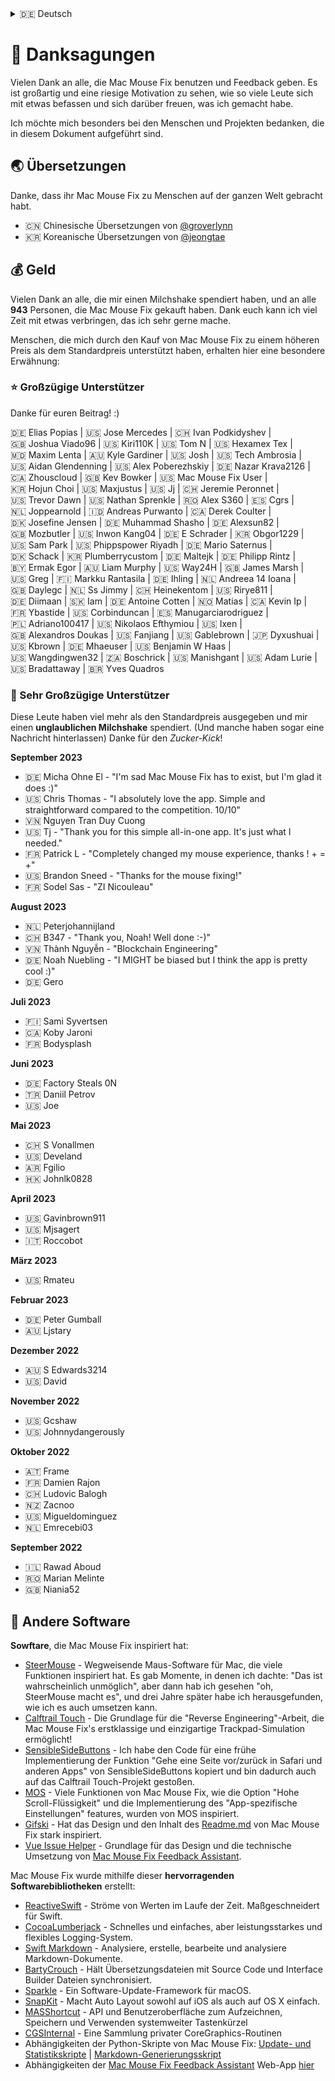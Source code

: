 <!-- THIS FILE IS AUTOMATICALLY GENERATED - EDITS WILL BE OVERRIDDEN -->
<details>
  <summary>󠁧󠁿🇩🇪 Deutsch</summary>
  
  [🇬🇧 English](../../Acknowledgements.md)\
  **🇩🇪 Deutsch**\
  [Helfe Mac Mouse Fix in verschiedene Sprachen zu übersetzen!](https://google.com)
</details>

# 🙌 Danksagungen

Vielen Dank an alle, die Mac Mouse Fix benutzen und Feedback geben. Es ist großartig und eine riesige Motivation zu sehen, wie so viele Leute sich mit etwas befassen und sich darüber freuen, was ich gemacht habe.

Ich möchte mich besonders bei den Menschen und Projekten bedanken, die in diesem Dokument aufgeführt sind.

## 🌏 Übersetzungen

Danke, dass ihr Mac Mouse Fix zu Menschen auf der ganzen Welt gebracht habt.

- 🇨🇳 Chinesische Übersetzungen von [@groverlynn](https://github.com/groverlynn)
- 🇰🇷 Koreanische Übersetzungen von [@jeongtae](https://github.com/jeongtae)

## 💰 Geld

Vielen Dank an alle, die mir einen Milchshake spendiert haben, und an alle **943** Personen, die Mac Mouse Fix gekauft haben.
Dank euch kann ich viel Zeit mit etwas verbringen, das ich sehr gerne mache. <!-- Ihr lasst mich spüren, dass es viele Menschen da draußen gibt, die die App schätzen und unterstützen möchten, und dank euch kann ich mehr Zeit in etwas investieren, das ich sehr gerne mache. -->

Menschen, die mich durch den Kauf von Mac Mouse Fix zu einem höheren Preis als dem Standardpreis unterstützt haben, erhalten hier eine besondere Erwähnung:

### ⭐️ Großzügige Unterstützer

Danke für euren Beitrag! :)

🇩🇪&nbsp;Elias&nbsp;Popias&nbsp;| 🇺🇸&nbsp;Jose&nbsp;Mercedes&nbsp;| 🇨🇭&nbsp;Ivan&nbsp;Podkidyshev&nbsp;| 🇬🇧&nbsp;Joshua&nbsp;Viado96&nbsp;| 🇺🇸&nbsp;Kiri110K&nbsp;| 🇺🇸&nbsp;Tom&nbsp;N&nbsp;| 🇺🇸&nbsp;Hexamex&nbsp;Tex&nbsp;| 🇲🇩&nbsp;Maxim&nbsp;Lenta&nbsp;| 🇦🇺&nbsp;Kyle&nbsp;Gardiner&nbsp;| 🇺🇸&nbsp;Josh&nbsp;| 🇺🇸&nbsp;Tech&nbsp;Ambrosia&nbsp;| 🇺🇸&nbsp;Aidan&nbsp;Glendenning&nbsp;| 🇺🇸&nbsp;Alex&nbsp;Poberezhskiy&nbsp;| 🇩🇪&nbsp;Nazar&nbsp;Krava2126&nbsp;| 🇨🇦&nbsp;Zhouscloud&nbsp;| 🇬🇧&nbsp;Kev&nbsp;Bowker&nbsp;| 🇺🇸&nbsp;Mac&nbsp;Mouse&nbsp;Fix&nbsp;User&nbsp;| 🇰🇷&nbsp;Hojun&nbsp;Choi&nbsp;| 🇺🇸&nbsp;Maxjustus&nbsp;| 🇺🇸&nbsp;Jj&nbsp;| 🇨🇭&nbsp;Jeremie&nbsp;Peronnet&nbsp;| 🇺🇸&nbsp;Trevor&nbsp;Dawn&nbsp;| 🇺🇸&nbsp;Nathan&nbsp;Sprenkle&nbsp;| 🇷🇴&nbsp;Alex&nbsp;S360&nbsp;| 🇪🇸&nbsp;Cgrs&nbsp;| 🇳🇱&nbsp;Joppearnold&nbsp;| 🇮🇩&nbsp;Andreas&nbsp;Purwanto&nbsp;| 🇨🇦&nbsp;Derek&nbsp;Coulter&nbsp;| 🇩🇰&nbsp;Josefine&nbsp;Jensen&nbsp;| 🇩🇪&nbsp;Muhammad&nbsp;Shasho&nbsp;| 🇩🇪&nbsp;Alexsun82&nbsp;| 🇬🇧&nbsp;Mozbutler&nbsp;| 🇺🇸&nbsp;Inwon&nbsp;Kang04&nbsp;| 🇩🇪&nbsp;E&nbsp;Schrader&nbsp;| 🇰🇷&nbsp;Obgor1229&nbsp;| 🇺🇸&nbsp;Sam&nbsp;Park&nbsp;| 🇺🇸&nbsp;Phippspower&nbsp;Riyadh&nbsp;| 🇩🇪&nbsp;Mario&nbsp;Saternus&nbsp;| 🇩🇰&nbsp;Schack&nbsp;| 🇰🇷&nbsp;Plumberrycustom&nbsp;| 🇩🇪&nbsp;Maltejk&nbsp;| 🇩🇪&nbsp;Philipp&nbsp;Rintz&nbsp;| 🇧🇾&nbsp;Ermak&nbsp;Egor&nbsp;| 🇦🇺&nbsp;Liam&nbsp;Murphy&nbsp;| 🇺🇸&nbsp;Way24H&nbsp;| 🇬🇧&nbsp;James&nbsp;Marsh&nbsp;| 🇺🇸&nbsp;Greg&nbsp;| 🇫🇮&nbsp;Markku&nbsp;Rantasila&nbsp;| 🇩🇪&nbsp;Ihling&nbsp;| 🇳🇱&nbsp;Andreea&nbsp;14&nbsp;Ioana&nbsp;| 🇬🇧&nbsp;Daylegc&nbsp;| 🇳🇱&nbsp;Ss&nbsp;Jimmy&nbsp;| 🇨🇭&nbsp;Heinekentom&nbsp;| 🇺🇸&nbsp;Rirye811&nbsp;| 🇩🇪&nbsp;Diimaan&nbsp;| 🇸🇰&nbsp;Iam&nbsp;| 🇩🇪&nbsp;Antoine&nbsp;Cotten&nbsp;| 🇳🇴&nbsp;Matias&nbsp;| 🇨🇦&nbsp;Kevin&nbsp;Ip&nbsp;| 🇫🇷&nbsp;Ybastide&nbsp;| 🇺🇸&nbsp;Corbinduncan&nbsp;| 🇪🇸&nbsp;Manugarciarodriguez&nbsp;| 🇵🇱&nbsp;Adriano100417&nbsp;| 🇺🇸&nbsp;Nikolaos&nbsp;Efthymiou&nbsp;| 🇺🇸&nbsp;Ixen&nbsp;| 🇬🇧&nbsp;Alexandros&nbsp;Doukas&nbsp;| 🇺🇸&nbsp;Fanjiang&nbsp;| 🇺🇸&nbsp;Gablebrown&nbsp;| 🇯🇵&nbsp;Dyxushuai&nbsp;| 🇺🇸&nbsp;Kbrown&nbsp;| 🇩🇪&nbsp;Mhaeuser&nbsp;| 🇺🇸&nbsp;Benjamin&nbsp;W&nbsp;Haas&nbsp;| 🇺🇸&nbsp;Wangdingwen32&nbsp;| 🇿🇦&nbsp;Boschrick&nbsp;| 🇺🇸&nbsp;Manishgant&nbsp;| 🇺🇸&nbsp;Adam&nbsp;Lurie&nbsp;| 🇺🇸&nbsp;Bradattaway&nbsp;| 🇧🇷&nbsp;Yves&nbsp;Quadros

### 🚀 Sehr Großzügige Unterstützer

Diese Leute haben viel mehr als den Standardpreis ausgegeben und mir einen **unglaublichen Milchshake** spendiert. (Und manche haben sogar eine Nachricht hinterlassen) Danke für den _Zucker-Kick_!

**September 2023**

- 🇩🇪&nbsp;Micha&nbsp;Ohne&nbsp;El - "I'm sad Mac Mouse Fix has to exist, but I'm glad it does :)"
- 🇺🇸&nbsp;Chris&nbsp;Thomas - "I absolutely love the app. Simple and straightforward compared to the competition. 10/10"
- 🇻🇳&nbsp;Nguyen&nbsp;Tran&nbsp;Duy&nbsp;Cuong
- 🇺🇸&nbsp;Tj - "Thank you for this simple all-in-one app. It's just what I needed."
- 🇫🇷&nbsp;Patrick&nbsp;L - "Completely changed my mouse experience, thanks ! + = +"
- 🇺🇸&nbsp;Brandon&nbsp;Sneed - "Thanks for the mouse fixing!"
- 🇫🇷&nbsp;Sodel&nbsp;Sas - "ZI Nicouleau"

**August 2023**

- 🇳🇱&nbsp;Peterjohannijland
- 🇨🇭&nbsp;B347 - "Thank you, Noah! Well done :-)"
- 🇻🇳&nbsp;Thành&nbsp;Nguyễn - "Blockchain Engineering"
- 🇩🇪&nbsp;Noah&nbsp;Nuebling - "I MIGHT be biased but I think the app is pretty cool :)"
- 🇩🇪&nbsp;Gero

**Juli 2023**

- 🇫🇮&nbsp;Sami&nbsp;Syvertsen
- 🇨🇦&nbsp;Koby&nbsp;Jaroni
- 🇫🇷&nbsp;Bodysplash

**Juni 2023**

- 🇩🇪&nbsp;Factory&nbsp;Steals&nbsp;0N
- 🇹🇷&nbsp;Daniil&nbsp;Petrov
- 🇺🇸&nbsp;Joe

**Mai 2023**

- 🇨🇭&nbsp;S&nbsp;Vonallmen
- 🇺🇸&nbsp;Develand
- 🇦🇷&nbsp;Fgilio
- 🇭🇰&nbsp;Johnlk0828

**April 2023**

- 🇺🇸&nbsp;Gavinbrown911
- 🇺🇸&nbsp;Mjsagert
- 🇮🇹&nbsp;Roccobot

**März 2023**

- 🇺🇸&nbsp;Rmateu

**Februar 2023**

- 🇩🇪&nbsp;Peter&nbsp;Gumball
- 🇦🇺&nbsp;Ljstary

**Dezember 2022**

- 🇦🇺&nbsp;S&nbsp;Edwards3214
- 🇺🇸&nbsp;David

**November 2022**

- 🇺🇸&nbsp;Gcshaw
- 🇺🇸&nbsp;Johnnydangerously

**Oktober 2022**

- 🇦🇹&nbsp;Frame
- 🇫🇷&nbsp;Damien&nbsp;Rajon
- 🇨🇭&nbsp;Ludovic&nbsp;Balogh
- 🇳🇿&nbsp;Zacnoo
- 🇺🇸&nbsp;Migueldominguez
- 🇳🇱&nbsp;Emrecebi03

**September 2022**

- 🇮🇱&nbsp;Rawad&nbsp;Aboud
- 🇷🇴&nbsp;Marian&nbsp;Melinte
- 🇬🇧&nbsp;Niania52

## 👾 Andere Software

**Sowftare**, die Mac Mouse Fix inspiriert hat:

- [SteerMouse](https://plentycom.jp/en/steermouse/index.html) - Wegweisende Maus-Software für Mac, die viele Funktionen inspiriert hat. Es gab Momente, in denen ich dachte: "Das ist wahrscheinlich unmöglich", aber dann hab ich gesehen "oh, SteerMouse macht es", und drei Jahre später habe ich herausgefunden, wie ich es auch umsetzen kann.
- [Calftrail Touch](https://github.com/calftrail/Touch) - Die Grundlage für die "Reverse Engineering"-Arbeit, die Mac Mouse Fix's erstklassige und einzigartige Trackpad-Simulation ermöglicht!
- [SensibleSideButtons](https://github.com/archagon/sensible-side-buttons) - Ich habe den Code für eine frühe Implementierung der Funktion "Gehe eine Seite vor/zurück in Safari und anderen Apps" von SensibleSideButtons kopiert und bin dadurch auch auf das Calftrail Touch-Projekt gestoßen.
- [MOS](https://mos.caldis.me/) - Viele Funktionen von Mac Mouse Fix, wie die Option "Hohe Scroll-Flüssigkeit" und die Implementierung des "App-spezifische Einstellungen" features, wurden von MOS inspiriert.
- [Gifski](https://github.com/sindresorhus/Gifski) - Hat das Design und den Inhalt des [Readme.md](<../../Markdown/LocalizedDocuments/Readme - 🇩🇪 Deutsch.md>) von Mac Mouse Fix stark inspiriert.
- [Vue Issue Helper](https://new-issue.vuejs.org/) - Grundlage für das Design und die technische Umsetzung von [Mac Mouse Fix Feedback Assistant](https://noah-nuebling.github.io/mac-mouse-fix-feedback-assistant/).

Mac Mouse Fix wurde mithilfe dieser **hervorragenden Softwarebibliotheken** erstellt:

- [ReactiveSwift](https://github.com/ReactiveCocoa/ReactiveSwift) - Ströme von Werten im Laufe der Zeit. Maßgeschneidert für Swift.
- [CocoaLumberjack](https://github.com/CocoaLumberjack/CocoaLumberjack) - Schnelles und einfaches, aber leistungsstarkes und flexibles Logging-System.
- [Swift Markdown](https://github.com/apple/swift-markdown) - Analysiere, erstelle, bearbeite und analysiere Markdown-Dokumente.
- [BartyCrouch](https://github.com/FlineDev/BartyCrouch) - Hält Übersetzungsdateien mit Source Code und Interface Builder Dateien synchronisiert.
- [Sparkle](https://github.com/sparkle-project/Sparkle) - Ein Software-Update-Framework für macOS.
- [SnapKit](https://github.com/SnapKit/SnapKit) - Macht Auto Layout sowohl auf iOS als auch auf OS X einfach.
- [MASShortcut](https://github.com/shpakovski/MASShortcut) - API und Benutzeroberfläche zum Aufzeichnen, Speichern und Verwenden systemweiter Tastenkürzel
- [CGSInternal](https://github.com/NUIKit/CGSInternal) - Eine Sammlung privater CoreGraphics-Routinen
- Abhängigkeiten der Python-Skripte von Mac Mouse Fix: [Update- und Statistikskripte](https://github.com/noah-nuebling/mac-mouse-fix/blob/update-feed/requirements.txt) | [Markdown-Generierungsskript](../../Markdown/Code/python_requirements.txt)
- Abhängigkeiten der [Mac Mouse Fix Feedback Assistant](https://noah-nuebling.github.io/mac-mouse-fix-feedback-assistant/) Web-App [hier](https://github.com/noah-nuebling/mac-mouse-fix-feedback-assistant/blob/master/package.json)
